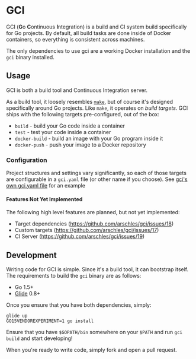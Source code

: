 # GCI

GCI (**G**o **C**ontinuous **I**ntegration) is a build and CI system build specifically for Go projects. By default, all build tasks are done inside of Docker containers, so everything is consistent across machines.

The only dependencies to use gci are a working Docker installation and the `gci` binary installed.

## Usage

GCI is both a build tool and Continuous Integration server.

As a build tool, it loosely resembles [`make`](https://www.gnu.org/software/make/), but of course it's designed specifically around Go projects. Like `make`, it operates on _build targets_. GCI ships with the following targets pre-configured, out of the box:

- `build` - build your Go code inside a container
- `test` - test your code inside a container
- `docker-build` - build an image with your Go program inside it
- `docker-push` - push your image to a Docker repository

### Configuration

Project structures and settings vary significantly, so each of those targets are configurable in a `gci.yaml` file (or other name if you choose). See [gci's own gci.yaml file](https://github.com/arschles/gci/blob/master/gci.yaml) for an example

#### Features Not Yet Implemented

The following high level features are planned, but not yet implemented:

- Target dependencies (https://github.com/arschles/gci/issues/18)
- Custom targets (https://github.com/arschles/gci/issues/17)
- CI Server (https://github.com/arschles/gci/issues/19)

## Development

Writing code for GCI is simple. Since it's a build tool, it can bootstrap itself. The requirements to build the `gci` binary are as follows:

- Go 1.5+
- [Glide](https://github.com/Masterminds/glide) 0.8+

Once you ensure that you have both dependencies, simply:

```console
glide up
GO15VENDOREXPERIMENT=1 go install
```

Ensure that you have `$GOPATH/bin` somewhere on your `$PATH` and run `gci build` and start developing!

When you're ready to write code, simply fork and open a pull request.
